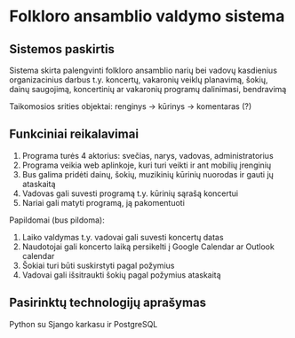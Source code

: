 # Folkloro ansamblio valdymo sistema
## Sistemos paskirtis
Sistema skirta palengvinti folkloro ansamblio narių bei vadovų kasdienius organizacinius darbus t.y. koncertų, vakaronių veiklų planavimą, šokių, dainų saugojimą, koncertinių ar vakaronių programų dalinimasi, bendravimą

Taikomosios srities objektai: renginys -> kūrinys -> komentaras (?)

## Funkciniai reikalavimai
1. Programa turės 4 aktorius: svečias, narys, vadovas, administratorius
2. Programa veikia web aplinkoje, kuri turi veikti ir ant mobilių įrenginių
3. Bus galima pridėti dainų, šokių, muzikinių kūrinių nuorodas ir gauti jų ataskaitą
4. Vadovas gali suvesti programą t.y. kūrinių sąrašą koncertui
5. Nariai gali matyti programą, ją pakomentuoti


Papildomai (bus pildoma):
1. Laiko valdymas t.y. vadovai gali suvesti koncertų datas
2. Naudotojai gali koncerto laiką persikelti į Google Calendar ar Outlook calendar
3. Šokiai turi būti suskirstyti pagal požymius
4. Vadovai gali išsitraukti šokių pagal požymius ataskaitą
   

## Pasirinktų technologijų aprašymas
Python su Sjango karkasu ir PostgreSQL
